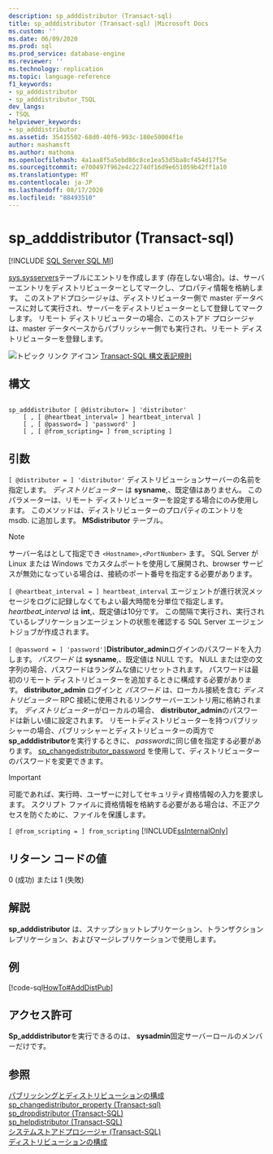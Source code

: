 ```yaml
---
description: sp_adddistributor (Transact-sql)
title: sp_adddistributor (Transact-sql) |Microsoft Docs
ms.custom: ''
ms.date: 06/09/2020
ms.prod: sql
ms.prod_service: database-engine
ms.reviewer: ''
ms.technology: replication
ms.topic: language-reference
f1_keywords:
- sp_adddistributor
- sp_adddistributor_TSQL
dev_langs:
- TSQL
helpviewer_keywords:
- sp_adddistributor
ms.assetid: 35415502-68d0-40f6-993c-180e50004f1e
author: mashamsft
ms.author: mathoma
ms.openlocfilehash: 4a1aa8f5a5ebd86c8ce1ea53d5ba8cf454d17f5e
ms.sourcegitcommit: e700497f962e4c2274df16d9e651059b42ff1a10
ms.translationtype: MT
ms.contentlocale: ja-JP
ms.lasthandoff: 08/17/2020
ms.locfileid: "88493510"
---
```

# <a name="sp_adddistributor-transact-sql"></a>sp_adddistributor (Transact-sql)
[!INCLUDE [SQL Server SQL MI](../../includes/applies-to-version/sql-asdbmi.md)]

  [sys.sysservers](../../relational-databases/system-compatibility-views/sys-sysservers-transact-sql.md)テーブルにエントリを作成します (存在しない場合)。は、サーバーエントリをディストリビューターとしてマークし、プロパティ情報を格納します。 このストアドプロシージャは、ディストリビューター側で master データベースに対して実行され、サーバーをディストリビューターとして登録してマークします。 リモート ディストリビューターの場合、このストアド プロシージャは、master データベースからパブリッシャー側でも実行され、リモート ディストリビューターを登録します。  
  
 ![トピック リンク アイコン](../../database-engine/configure-windows/media/topic-link.gif "トピック リンク アイコン") [Transact-SQL 構文表記規則](../../t-sql/language-elements/transact-sql-syntax-conventions-transact-sql.md)  
  
## <a name="syntax"></a>構文  
  
```  
  
sp_adddistributor [ @distributor= ] 'distributor'   
    [ , [ @heartbeat_interval= ] heartbeat_interval ]   
    [ , [ @password= ] 'password' ]   
    [ , [ @from_scripting= ] from_scripting ]  
```  
  
## <a name="arguments"></a>引数  
`[ @distributor = ] 'distributor'` ディストリビューションサーバーの名前を指定します。 *ディストリビューター* は **sysname**,、既定値はありません。 このパラメーターは、リモート ディストリビューターを設定する場合にのみ使用します。 このメソッドは、ディストリビューターのプロパティのエントリを msdb. に追加します。 **MSdistributor** テーブル。  

> [!NOTE]
> サーバー名はとして指定でき `<Hostname>,<PortNumber>` ます。 SQL Server が Linux または Windows でカスタムポートを使用して展開され、browser サービスが無効になっている場合は、接続のポート番号を指定する必要があります。

`[ @heartbeat_interval = ] heartbeat_interval` エージェントが進行状況メッセージをログに記録しなくてもよい最大時間を分単位で指定します。 *heartbeat_interval* は **int**,、既定値は10分です。 この間隔で実行され、実行されているレプリケーションエージェントの状態を確認する SQL Server エージェントジョブが作成されます。  
  
`[ @password = ] 'password']`**Distributor_admin**ログインのパスワードを入力します。 *パスワード* は **sysname**,、既定値は NULL です。 NULL または空の文字列の場合、パスワードはランダムな値にリセットされます。 パスワードは最初のリモート ディストリビューターを追加するときに構成する必要があります。 **distributor_admin** ログインと *パスワード* は、ローカル接続を含む *ディストリビューター* RPC 接続に使用されるリンクサーバーエントリ用に格納されます。 *ディストリビューター*がローカルの場合、 **distributor_admin**のパスワードは新しい値に設定されます。 リモートディストリビューターを持つパブリッシャーの場合、パブリッシャーとディストリビューターの両方で**sp_adddistributor**を実行するときに、 *password*に同じ値を指定する必要があります。 [sp_changedistributor_password](../../relational-databases/system-stored-procedures/sp-changedistributor-password-transact-sql.md) を使用して、ディストリビューターのパスワードを変更できます。  
  
> [!IMPORTANT]  
>  可能であれば、実行時、ユーザーに対してセキュリティ資格情報の入力を要求します。 スクリプト ファイルに資格情報を格納する必要がある場合は、不正アクセスを防ぐために、ファイルを保護します。  
  
`[ @from_scripting = ] from_scripting` [!INCLUDE[ssInternalOnly](../../includes/ssinternalonly-md.md)]  
  
## <a name="return-code-values"></a>リターン コードの値  
 0 (成功) または 1 (失敗)  
  
## <a name="remarks"></a>解説  
 **sp_adddistributor** は、スナップショットレプリケーション、トランザクションレプリケーション、およびマージレプリケーションで使用します。  
  
## <a name="example"></a>例  
 [!code-sql[HowTo#AddDistPub](../../relational-databases/replication/codesnippet/tsql/sp-adddistributor-transa_1.sql)]  
  
## <a name="permissions"></a>アクセス許可  
 **Sp_adddistributor**を実行できるのは、 **sysadmin**固定サーバーロールのメンバーだけです。  
  
## <a name="see-also"></a>参照  
 [パブリッシングとディストリビューションの構成](../../relational-databases/replication/configure-publishing-and-distribution.md)   
 [sp_changedistributor_property &#40;Transact-sql&#41;](../../relational-databases/system-stored-procedures/sp-changedistributor-property-transact-sql.md)   
 [sp_dropdistributor &#40;Transact-SQL&#41;](../../relational-databases/system-stored-procedures/sp-dropdistributor-transact-sql.md)   
 [sp_helpdistributor &#40;Transact-SQL&#41;](../../relational-databases/system-stored-procedures/sp-helpdistributor-transact-sql.md)   
 [システムストアドプロシージャ &#40;Transact-SQL&#41;](../../relational-databases/system-stored-procedures/system-stored-procedures-transact-sql.md)   
 [ディストリビューションの構成](../../relational-databases/replication/configure-distribution.md)  
  
  
